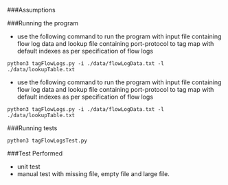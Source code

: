 ###Assumptions

###Running the program
- use the following command to run the program with input file containing flow log data and lookup file containing port-protocol to tag map with default indexes as per specification of flow logs

 `python3 tagFlowLogs.py -i ./data/flowLogData.txt -l ./data/lookupTable.txt` 

- use the following command to run the program with input file containing flow log data and lookup file containing port-protocol to tag map with default indexes as per specification of flow logs

 `python3 tagFlowLogs.py -i ./data/flowLogData.txt -l ./data/lookupTable.txt` 

###Running tests

`python3 tagFlowLogsTest.py`

###Test Performed
 - unit test
 - manual test with missing file, empty file and large file.